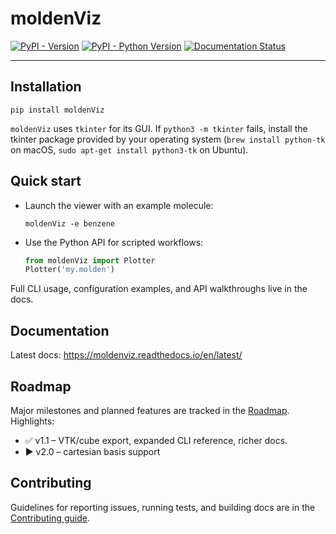 # moldenViz

[![PyPI - Version](https://img.shields.io/pypi/v/moldenviz.svg)](https://pypi.org/project/moldenviz)
[![PyPI - Python Version](https://img.shields.io/pypi/pyversions/moldenviz.svg)](https://pypi.org/project/moldenviz)
[![Documentation Status](https://readthedocs.org/projects/moldenviz/badge/?version=latest)](https://moldenviz.readthedocs.io/en/latest/?badge=latest)

-----

## Installation

```console
pip install moldenViz
```

``moldenViz`` uses ``tkinter`` for its GUI. If ``python3 -m tkinter`` fails, install the tkinter package provided by your operating system (``brew install python-tk`` on macOS, ``sudo apt-get install python3-tk`` on Ubuntu).

## Quick start

- Launch the viewer with an example molecule:

  ```console
  moldenViz -e benzene
  ```

- Use the Python API for scripted workflows:

  ```python
  from moldenViz import Plotter
  Plotter('my.molden')
  ```

Full CLI usage, configuration examples, and API walkthroughs live in the docs.

## Documentation

Latest docs: https://moldenviz.readthedocs.io/en/latest/

## Roadmap

Major milestones and planned features are tracked in the [Roadmap](https://moldenviz.readthedocs.io/en/latest/roadmap.html). Highlights:

- ✅ v1.1 – VTK/cube export, expanded CLI reference, richer docs.
- ▶️ v2.0 – cartesian basis support

## Contributing

Guidelines for reporting issues, running tests, and building docs are in the [Contributing guide](https://moldenviz.readthedocs.io/en/latest/contributing.html).
